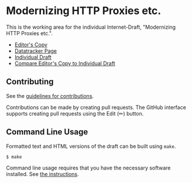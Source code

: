 # Modernizing HTTP Proxies etc.

This is the working area for the individual Internet-Draft, "Modernizing HTTP Proxies etc.".

* [Editor's Copy](https://bemasc.github.io/modern-http-proxies/#go.draft-schwartz-modern-http-proxies.html)
* [Datatracker Page](https://datatracker.ietf.org/doc/draft-schwartz-modern-http-proxies)
* [Individual Draft](https://datatracker.ietf.org/doc/html/draft-schwartz-modern-http-proxies)
* [Compare Editor's Copy to Individual Draft](https://bemasc.github.io/modern-http-proxies/#go.draft-schwartz-modern-http-proxies.diff)


## Contributing

See the
[guidelines for contributions](https://github.com/bemasc/modern-http-proxies/blob/main/CONTRIBUTING.md).

Contributions can be made by creating pull requests.
The GitHub interface supports creating pull requests using the Edit (✏) button.


## Command Line Usage

Formatted text and HTML versions of the draft can be built using `make`.

```sh
$ make
```

Command line usage requires that you have the necessary software installed.  See
[the instructions](https://github.com/martinthomson/i-d-template/blob/main/doc/SETUP.md).

